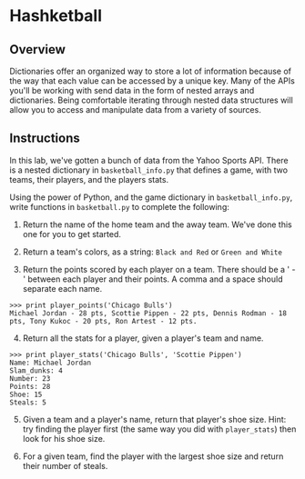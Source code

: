 # Hashketball

## Overview
Dictionaries offer an organized way to store a lot of information because of the way that each value can be accessed by a unique key. Many of the APIs you'll be working with send data in the form of nested arrays and dictionaries. Being comfortable iterating through nested data structures will allow you to access and manipulate data from a variety of sources.

## Instructions

In this lab, we've gotten a bunch of data from the Yahoo Sports API. There is a nested dictionary in `basketball_info.py` that defines a game, with two teams, their players, and the players stats.

Using the power of Python, and the game dictionary in `basketball_info.py`, write functions in `basketball.py` to complete the following:

1. Return the name of the home team and the away team. We've done this one for you to get started.

2. Return a team's colors, as a string: `Black and Red` or `Green and White`

3. Return the points scored by each player on a team. There should be a ' - ' between each player and their points. A comma and a space should separate each name.
```
>>> print player_points('Chicago Bulls')
Michael Jordan - 28 pts, Scottie Pippen - 22 pts, Dennis Rodman - 18 pts, Tony Kukoc - 20 pts, Ron Artest - 12 pts.
```

4. Return all the stats for a player, given a player's team and name.
```
>>> print player_stats('Chicago Bulls', 'Scottie Pippen')
Name: Michael Jordan
Slam_dunks: 4
Number: 23
Points: 28
Shoe: 15
Steals: 5
```

5. Given a team and a player's name, return that player's shoe size. Hint: try finding the player first (the same way you did with `player_stats`) then look for his shoe size.


6. For a given team, find the player with the largest shoe size and return their number of steals.
